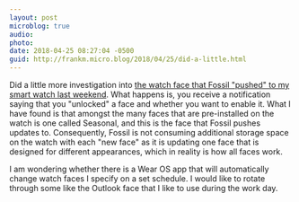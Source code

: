 ```yaml
---
layout: post
microblog: true
audio: 
photo: 
date: 2018-04-25 08:27:04 -0500
guid: http://frankm.micro.blog/2018/04/25/did-a-little.html
---
```

Did a little more investigation into [the watch face that Fossil "pushed" to my smart watch last weekend](https://frankmcpherson.blog/2018/04/22/i-got-a.html). What happens is, you receive a notification saying that you "unlocked" a face and whether you want to enable it. What I have found is that amongst the many faces that are pre-installed on the watch is one called Seasonal, and this is the face that Fossil pushes updates to. Consequently, Fossil is not consuming additional storage space on the watch with each "new face" as it is updating one face that is designed for different appearances, which in reality is how all faces work. 

I am wondering whether there is a Wear OS app that will automatically change watch faces I specify on a set schedule. I would like to rotate through some like the Outlook face that I like to use during the work day.

